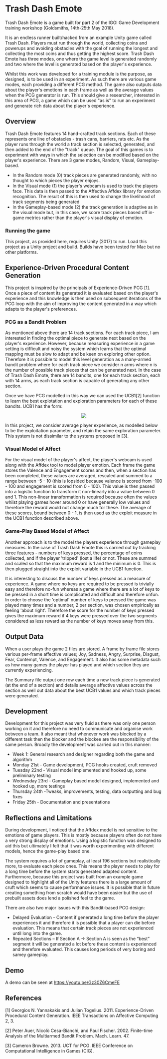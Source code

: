 # Trash Dash Emote

Trash Dash Emote is a game built for part 2 of the IGGI Game Development training workshop (Goldsmiths, 14th-25th May 2018).

It is an endless runner built/hacked from an example Unity game called Trash Dash. Players must run through the world, collecting coins and powerups and avoiding obstacles with the goal of running the longest and collecting the most coins and thus getting the highest score. Trash Dash Emote has three modes, one where the game level is generated randomly and two where the level is generated based on the player's experience.  

Whilst this work was developed for a training module is the purpose, as designed, is to be used in an experiment. As such there are various game modes, each providing a different PCG method. The game also outputs data about the player's emotions in each frame as well as the average values when the PCG generator is run. This should give a researcher, interested in this area of PCG, a game which can be used "as is" to run an experiment and generate rich data about the player's experience. 

## Overview
Trash Dash Emote features 14 hand-crafted track sections. Each of these represents one line of obstacles -  trash cans, barriers, rats etc. As the player runs through the world a track section is selected, generated, and then added to the end of the "track" queue. The goal of this games is to experiment with ways in which the selection can be modified based on the player's experience. There are 3 game modes, Random, Visual, Gameplay-based.

- In the Random mode (0) track pieces are generated randomly, with no thought to which pieces the player enjoys. 
- In the Visual mode (1) the player's webcam is used to track the players face. This data is then passed to the Affectiva Affdex library for emotion recognition. The result of this is then used to change the likelihood of track segments being generated
- In the Gameplay-based mode (2) the track generation is adaptive as in the visual mode but, in this case, we score track pieces based off in-game metrics rather than the player's visual display of emotion. 

### Running the game
This project, as provided here, requires Unity (2017) to run. Load this project as a Unity project and build. Builds have been tested for Mac but no other platforms. 

## Experience-Driven Procedural Content Generation
This project is inspired by the principals of Experience-Driven PCG [1]. Once a piece of content its generated it is evaluated based on the player's experience and this knowledge is then used on subsequent iterations of the PCG loop with the aim of improving the content generated in a way which adapts to the player's preferences. 

### PCG as a Bandit Problem 
As mentioned above there are 14 track sections. For each track piece, I am interested in finding the optimal piece to generate next based on the player's experience. However, because measuring experience in a game setting is difficult and noisy the system which learns that the optimal mapping must be slow to adapt and be keen on exploring other option. Therefore it is possible to model this level generation as a many-armed bandit problem where for each track piece we consider n arms where n is the number of possible track pieces that can be generated next. In the case of Trash Dash Emote, there are 14 bandits, one for each track section, each with 14 arms, as each track section is capable of generating any other section.

Once we have PCG modelled in this way we can used the UCB1[2] function to learn the best explotation and exploration parameters for each of these bandits. UCB1 has the form: 

<p align="center">
<img src="https://latex.codecogs.com/gif.latex?%5Cbar%7Bx_i%7D%20&plus;%20c%5Csqrt%7B%5Cfrac%7B%5Cln%7B%28N_i%29%7D%7D%7Bn_i%7D%7D">
  </p>

In this project, we consider average player experience, as modelled below to be the exploitation parameter, and retain the same exploration parameter. This system is not dissimilar to the systems proposed in [3].

### Visual Model of Affect
For the visual model of the player's affect, the player's webcam is used along with the Affdex tool to model player emotion. Each frame the game stores the Valence and Engagement scores and then, when a section has been completed, these values are averaged, rescaled and summed to a range between -5 - 10 (this is lopsided because valence is scored from -100 - 100 and engagement is scored from 0 - 100). This value is then passed into a logistic function to transform it non-linearly into a value between 0 and 1. This non-linear transformation is required because often the values whilst playing games hover around 0 or have generally low values and therefore the reward would not change much for these. The average of these scores, bound between 0 - 1, is then used as the exploit measure in the UCB1 function described above. 

### Game-Play Based Model of Affect
Another approach is to the model the players experience through gameplay measures. In the case of Trash Dash Emote this is carried out by tracking three features - numbers of keys pressed, the percentage of coins collected, and if the player 'tripped' (lost a life) or not. These are summed and scaled so that the maximum reward is 1 and the minimum is 0. This is then plugged straight into the exploit variable in the UCB1 function. 

It is interesting to discuss the number of keys pressed as a measure of experience. A game where no keys are required to be pressed is trivially easy and therefore no-fun whereas a game where there are a lot of keys to be pressed in a short time is complicated and difficult and therefore unfun. In order to choose the 'optimal' number of keys to pressed the game was played many times and a number, 2 per section, was chosen empirically as feeling 'about right'. Therefore the score for the number of keys pressed gives the maximum reward if 4 keys were pressed over the two segments considered as less reward as the number of keys moves away from this. 

## Output Data
When a user plays the game 2 files are stored. A frame by frame file stores various per-frame affective values; Joy, Sadness, Angry, Surprise, Disgust, Fear, Contempt, Valence, and Engagement. It also has some metadata such as how many games the player has played and which section they are currently experiencing. 

The Summary file output one row each time a new track piece is generated (at the end of a section) and details average affective values across the section as well out data about the best UCB1 values and which track pieces were generated. 

## Development
Development for this project was very fluid as there was only one person working on it and therefore no need to communicate and organise work between a team. It also meant that whenever work was blocked by a different task then the blocker and the blockee are the responsibility of the same person. Broadly the development was carried out in this manner:

- Week 1: General research and designer regarding both the game and algorithm
- Monday 21st - Game development, PCG hooks created, cruft removed
- Tuesday 22nd - Visual model implemented and hooked up, some preliminary testing
- Wednesday 23rd - Gameplay based model designed, implemented and hooked up, more testings
- Thursday 24th -Tweaks, improvements, testing, data outputting and bug fixes
- Friday 25th - Documentation and presentations

## Reflections and Limitations
During development, I noticed that the Affdex model is not sensitive to the emotions of game players. This is mostly because players often do not have a very strong display of emotions. Using a logistic function was designed to aid this but ultimately I felt that it was worth experimenting with different models, hence the game-play based one.

The system requires a lot of gameplay, at least 196 sections but realistically more, to evaluate each piece ones. This means the player needs to play for a long time before the system starts generated adapted content. Furthermore, because this project was built from an example game designed to highlight all of the Unity features there is a large amount of cruft which seems to cause performance issues. It is possible that in future creating something from scratch would have been easier but the use of prebuilt assets does lend a polished feel to the game. 

There are also two major issues with this Bandit-based PCG design:
 - Delayed Evaluation - Content if generated a long time before the player experiences it and therefore it is possible that a player can die before evaluation. This means that certain track pieces are not experienced until long into the game.
- Repeated Sections – If Section A -> Section A is seen as the “best” segment it will be generated a lot before these content is experienced and therefore evaluated. This causes long periods of very boring and samey gameplay.

## Demo
A demo can be seen at https://youtu.be/Gz30Z6CmeFE

## References
[1] Georgios N. Yannakakis and Julian Togelius. 2011. Experience-Driven Procedural Content Generation. IEEE Transactions on Affective Computing 2, 3.

[2] Peter Auer, Nicolò Cesa-Bianchi, and Paul Fischer. 2002. Finite-time Analysis of the Multiarmed Bandit Problem. Mach. Learn. 47.

[3] Cameron Browne. 2013. UCT for PCG. IEEE Conference on Computational Intelligence in Games (CIG).
